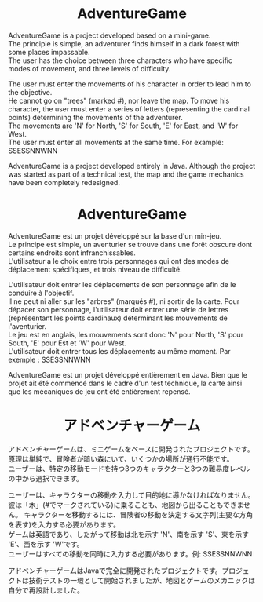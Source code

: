<h1 align="center">AdventureGame</h1>

<p>
AdventureGame is a project developed based on a mini-game.<br>
The principle is simple, an adventurer finds himself in a dark forest with some places impassable.<br>
The user has the choice between three characters who have specific modes of movement, and three levels of difficulty.
</p>
<p>The user must enter the movements of his character in order to lead him to the objective.<br>
He cannot go on "trees" (marked #), nor leave the map.
To move his character, the user must enter a series of letters (representing the cardinal points) determining the movements of the adventurer.<br>
The movements are 'N' for North, 'S' for South, 'E' for East, and 'W' for West.<br>
The user must enter all movements at the same time. For example: SSESSNNWNN
</p>
<p>
AdventureGame is a project developed entirely in Java. Although the project was started as part of a technical test, the map and the game mechanics have been completely redesigned.
</p>


<h1 align="center">AdventureGame</h1>

<p>
AdventureGame est un projet développé sur la base d'un min-jeu.<br>
Le principe est simple, un aventurier se trouve dans une forêt obscure dont certains endroits sont infranchissables. <br>
L'utilisateur a le choix entre trois personnages qui ont des modes de déplacement spécifiques, et trois niveau de difficulté.
</p>
<p>L'utilisateur doit entrer les déplacements de son personnage afin de le conduire à l'objectif.<br>
Il ne peut ni aller sur les "arbres" (marqués #), ni sortir de la carte.
Pour dépacer son personnage, l'utilisateur doit entrer une série de lettres (représentant les points cardinaux) déterminant les mouvements de l'aventurier.<br>
Le jeu est en anglais, les mouvements sont donc 'N' pour North, 'S' pour South, 'E' pour Est et 'W' pour West.<br>
L'utilisateur doit entrer tous les déplacements au même moment. Par exemple : SSESSNNWNN
</p>
<p>
AdventureGame est un projet développé entièrement en Java. Bien que le projet ait été commencé dans le cadre d'un test technique, la carte ainsi que les mécaniques de jeu ont été entièrement repensé.
</p>


<h1 align="center">アドベンチャーゲーム</h1>

<p>
アドベンチャーゲームは、ミニゲームをベースに開発されたプロジェクトです。<br>
原理は単純で、冒険者が暗い森にいて、いくつかの場所が通行不能です。<br>
ユーザーは、特定の移動モードを持つ3つのキャラクターと3つの難易度レベルの中から選択できます。
</p>
<p>ユーザーは、キャラクターの移動を入力して目的地に導かなければなりません。<br>
彼は「木」(#でマークされている)に乗ることも、地図から出ることもできません。
キャラクターを移動するには、冒険者の移動を決定する文字列(主要な方角を表す)を入力する必要があります。<br>
ゲームは英語であり、したがって移動は北を示す 'N'、南を示す 'S'、東を示す 'E'、西を示す 'W'です。<br>
ユーザーはすべての移動を同時に入力する必要があります。例: SSESSNNWNN
</p>
<p>
アドベンチャーゲームはJavaで完全に開発されたプロジェクトです。プロジェクトは技術テストの一環として開始されましたが、地図とゲームのメカニックは自分で再設計しました。
</p>
